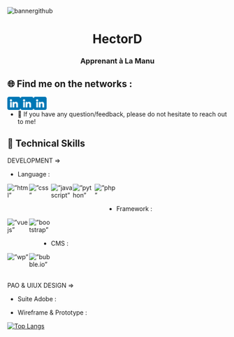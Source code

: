 ![bannergithub](https://user-images.githubusercontent.com/94568519/221982507-fbcde936-47a1-47e2-9c4c-97fc55fcb7be.png)

<div align="center">
<h1>HectorD</h1>
<h3>Apprenant à La Manu</h3>
</div>

## 🌐 Find me on the networks :

<a href="https://www.linkedin.com/in/hector-deal"> <img align="left" src="https://github.com/HectorDeal/HectorD/blob/master/assets/img/3536505.png" alt=”Linkedin-HectorD” height ="30px" width ="30px"/></a>
<a href="https://www.linkedin.com/in/hector-deal"> <img align="left" src="https://github.com/HectorDeal/HectorD/blob/master/assets/img/3536505.png" alt=”Linkedin-HectorD” height ="30px" width ="30px"/></a>

<a href="https://www.linkedin.com/in/hector-deal"> <img align="left" src="https://github.com/HectorDeal/HectorD/blob/master/assets/img/3536505.png" alt=”Linkedin-HectorD” height ="30px" width ="30px"/></a>
</br>
- 💬 If you have any question/feedback, please do not hesitate to reach out to me!

## 🌱 Technical Skills
DEVELOPMENT =>
- Language :

<a href="https://developer.mozilla.org/fr/docs/Web/HTML"> <img align="left" src="https://user-images.githubusercontent.com/94568519/221991663-fe433996-ea84-48e9-abc8-4f35494c1dda.png" alt=”html” height ="50px" width ="50px"/></a>

<a href="https://developer.mozilla.org/fr/docs/Web/CSS/@document"> <img align="left" src="https://user-images.githubusercontent.com/94568519/221993264-d654f346-09aa-4de5-a428-7bcea6a58cf0.png" alt=”css” height ="50px" width ="50px"/></a>

<a href="https://developer.mozilla.org/fr/docs/Web/JavaScript"> <img align="left" src="https://user-images.githubusercontent.com/94568519/221993480-fd11bd5b-df23-40bb-8bb4-3d5cc26c6eb8.png" alt=”javascript” height ="50px" width ="50px"/></a>

<a href="https://docs.python.org/3/"> <img align="left" src="https://user-images.githubusercontent.com/94568519/221993879-fa4e229f-0284-4f5a-b4a5-60423f4ee2c0.png" alt=”python” height ="50px" width ="50px"/></a>

<a href="https://www.php.net/docs.php"> <img align="left" src="https://user-images.githubusercontent.com/94568519/221994191-7c8b1477-6ac9-48f5-8dd7-2192fb034bcc.png" alt=”php” height ="50px" width ="50px"/></a>
</br></br>
- Framework :

<a href="https://vuejs.org/"> <img align="left" src="https://user-images.githubusercontent.com/94568519/221996647-216957b7-5fff-464d-87e2-a9f5e46030e9.png" alt=”vuejs” height ="50px" width ="50px"/></a>

<a href="https://getbootstrap.com/"> <img align="left" src="https://user-images.githubusercontent.com/94568519/221997148-9143e0d2-42ea-4360-a5de-f19906afdf52.png" alt=”bootstrap” height ="50px" width ="50px"/></a>
</br></br>
- CMS :

<a href="https://wordpress.com/"> <img align="left" src="https://user-images.githubusercontent.com/94568519/221997798-9d82aae0-da9b-4860-8e84-b1de56e67df7.png" alt=”wp” height ="50px" width ="50px"/></a>

<a href="https://bubble.io/"> <img align="left" src="https://user-images.githubusercontent.com/94568519/221998062-f21f7453-95a2-49d5-9b9d-5259da386db5.png" alt=”bubble.io” height ="50px" width ="50px"/></a>
</br></br></br>

PAO & UIUX DESIGN =>
- Suite Adobe :

- Wireframe & Prototype :



[![Top Langs](https://github-readme-stats.vercel.app/api/top-langs/?username=HectorDeal&layout=compact)](https://github.com/HectorDeal)
